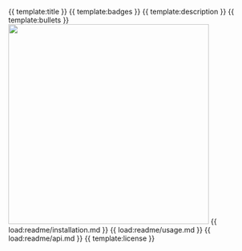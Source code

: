 {{ template:title }}
{{ template:badges }}
{{ template:description }}
{{ template:bullets }}
<img src='https://raw.githubusercontent.com/andreasbm/focus-trap/master/assets/demo.gif' width='400'>
{{ load:readme/installation.md }}
{{ load:readme/usage.md }}
{{ load:readme/api.md }}
{{ template:license }}
